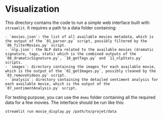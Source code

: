 # Visualization
This directory contains the code to run a simple web interface built with `streamlit`. It requires a path to a data folder containing:

	- `movies.json`: the list of all available movies metadata, which is the output of the `01_parser.py` script, possibly filtered by the `06_filterMovies.py` script.
	- `nlp.json`: the NLP data related to the available movies (dramatic signature, tags, stats) which is the combined outputs of the `08_dramaticSignature.py`, `10_getTags.py` and `11_nlpStats.py` scripts.
	- `images`: directory containing the images for each available movie, which is the output of the `02_getImages.py`, possibly cleaned by the `03_removeVideos.py` script.
	- `analysis`: directory containing the detailed sentiment analysis for each available movie, which is the output of the `07_sentimentAnalysis.py` script.

For testing purpose, you can use the `demo` folder containing all the required data for a few movies. The interface should be run like this:

```
streamlit run movie_display.py /path/to/projet/data
```

